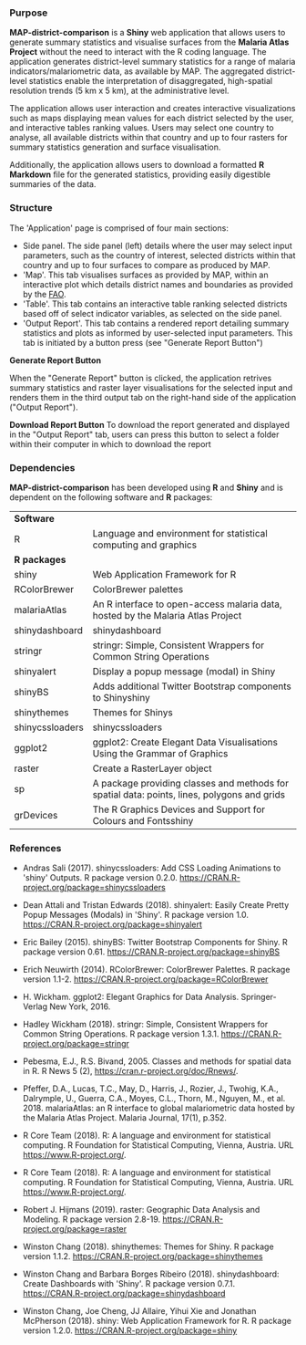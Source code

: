 ###  Purpose

**MAP-district-comparison** is a **Shiny** web application that allows users to generate summary statistics and visualise surfaces from the **Malaria Atlas Project** without the need to interact with the R coding language. The application generates district-level summary statistics for a range of malaria indicators/malariometric data, as available by MAP. The aggregated district-level statistics enable the interpretation of disaggregated, high-spatial resolution trends (5 km x 5 km), at the administrative level.

The application allows user interaction and creates interactive visualizations such as maps displaying mean values for each district selected by the user, and interactive tables ranking values. Users may select one country to analyse, all available districts within that country and up to four rasters for summary statistics generation and surface visualisation.

Additionally, the application allows users to download a formatted **R Markdown** file for the generated statistics, providing easily digestible summaries of the data.

###  Structure

The 'Application' page is comprised of four main sections:

- Side panel. The side panel (left) details where the user may select input parameters, such as the country of interest, selected districts within that country and up to four surfaces to compare as produced by MAP.
- 'Map'. This tab visualises surfaces as provided by MAP, within an interactive plot which details district names and boundaries as provided by the [FAO](http://www.fao.org/home/en/).
- 'Table'. This tab contains an interactive table ranking selected districts based off of select indicator variables, as selected on the side panel.
- 'Output Report'. This tab contains a rendered report detailing summary statistics and plots as informed by user-selected input parameters. This tab is initiated by a button press (see "Generate Report Button")

**Generate Report Button**

When the "Generate Report" button is clicked, the application retrives summary statistics and raster layer visualisations for the selected input and renders them in the third output tab on the right-hand side of the application ("Output Report").

**Download Report Button**
To download the report generated and displayed in the "Output Report" tab, users can press this button to select a folder within their computer in which to download the report

### Dependencies


**MAP-district-comparison** has been developed using **R** and **Shiny** and is dependent on the following software and **R** packages:



|  |   |
--- | ----
**Software**   | 
R  | Language and environment for statistical computing and graphics
**R packages** |
shiny | Web Application Framework for R
RColorBrewer | ColorBrewer palettes
malariaAtlas | An R interface to open-access malaria data, hosted by the Malaria Atlas Project
shinydashboard | shinydashboard
stringr | stringr: Simple, Consistent Wrappers for Common String Operations
shinyalert | Display a popup message (modal) in Shiny
shinyBS | Adds additional Twitter Bootstrap components to Shinyshiny
shinythemes | Themes for Shinys
shinycssloaders | shinycssloaders
ggplot2 | ggplot2: Create Elegant Data Visualisations Using the Grammar of Graphics
raster | Create a RasterLayer object
sp | A package providing classes and methods for spatial data: points, lines, polygons and grids
grDevices | The R Graphics Devices and Support for Colours and Fontsshiny

### References

- Andras Sali (2017). shinycssloaders: Add CSS Loading Animations to 'shiny' Outputs. R package version 0.2.0. https://CRAN.R-project.org/package=shinycssloaders

- Dean Attali and Tristan Edwards (2018). shinyalert: Easily Create Pretty Popup Messages (Modals) in 'Shiny'. R package version 1.0. https://CRAN.R-project.org/package=shinyalert

- Eric Bailey (2015). shinyBS: Twitter Bootstrap Components for Shiny. R package version 0.61. https://CRAN.R-project.org/package=shinyBS

- Erich Neuwirth (2014). RColorBrewer: ColorBrewer Palettes. R package version 1.1-2. https://CRAN.R-project.org/package=RColorBrewer

- H. Wickham. ggplot2: Elegant Graphics for Data Analysis. Springer-Verlag New York, 2016.

- Hadley Wickham (2018). stringr: Simple, Consistent Wrappers for Common String Operations. R package version 1.3.1. https://CRAN.R-project.org/package=stringr

- Pebesma, E.J., R.S. Bivand, 2005. Classes and methods for spatial data in R. R News 5 (2), https://cran.r-project.org/doc/Rnews/.

- Pfeffer, D.A., Lucas, T.C., May, D., Harris, J., Rozier, J., Twohig, K.A., Dalrymple, U., Guerra, C.A., Moyes, C.L., Thorn, M., Nguyen, M., et al. 2018. malariaAtlas: an R interface to global malariometric data hosted by the Malaria Atlas Project. Malaria Journal, 17(1), p.352.

- R Core Team (2018). R: A language and environment for statistical computing. R Foundation for Statistical Computing, Vienna, Austria. URL https://www.R-project.org/.

- R Core Team (2018). R: A language and environment for statistical computing. R Foundation for Statistical Computing, Vienna, Austria. URL https://www.R-project.org/.

- Robert J. Hijmans (2019). raster: Geographic Data Analysis and Modeling. R package version 2.8-19. https://CRAN.R-project.org/package=raster

- Winston Chang (2018). shinythemes: Themes for Shiny. R package version 1.1.2. https://CRAN.R-project.org/package=shinythemes

- Winston Chang and Barbara Borges Ribeiro (2018). shinydashboard: Create Dashboards with 'Shiny'. R package version 0.7.1. https://CRAN.R-project.org/package=shinydashboard

- Winston Chang, Joe Cheng, JJ Allaire, Yihui Xie and Jonathan McPherson (2018). shiny: Web Application Framework for R. R package version 1.2.0. https://CRAN.R-project.org/package=shiny
